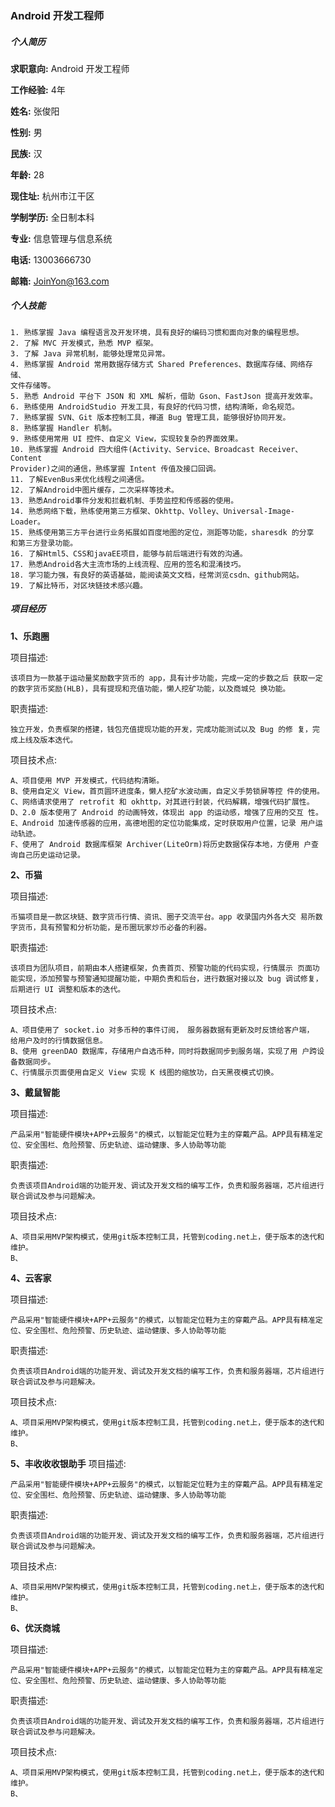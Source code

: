 ### Android 开发工程师

##### 个人简历
**求职意向:** Android 开发工程师

**工作经验:** 4年

**姓名:** 张俊阳

**性别:** 男

**民族:** 汉

**年龄:** 28

**现住址:** 杭州市江干区

**学制学历:** 全日制本科

**专业:** 信息管理与信息系统

**电话:** 13003666730

**邮箱:** JoinYon@163.com

##### 个人技能
````
1. 熟练掌握 Java 编程语言及开发环境，具有良好的编码习惯和面向对象的编程思想。
2. 了解 MVC 开发模式，熟悉 MVP 框架。
3. 了解 Java 异常机制，能够处理常见异常。
4. 熟练掌握 Android 常用数据存储方式 Shared Preferences、数据库存储、网络存储、
文件存储等。
5. 熟悉 Android 平台下 JSON 和 XML 解析，借助 Gson、FastJson 提高开发效率。
6. 熟练使用 AndroidStudio 开发工具，有良好的代码习惯，结构清晰，命名规范。
7. 熟练掌握 SVN、Git 版本控制工具，禅道 Bug 管理工具，能够很好协同开发。
8. 熟练掌握 Handler 机制。
9. 熟练使用常用 UI 控件、自定义 View，实现较复杂的界面效果。
10. 熟练掌握 Android 四大组件(Activity、Service、Broadcast Receiver、Content
Provider)之间的通信，熟练掌握 Intent 传值及接口回调。
11. 了解EvenBus来优化线程之间通信。
12. 了解Android中图片缓存，二次采样等技术。
13. 熟悉Android事件分发和拦截机制、手势监控和传感器的使用。
14. 熟悉网络下载，熟练使用第三方框架、Okhttp、Volley、Universal-Image-Loader。
15. 熟练使用第三方平台进行业务拓展如百度地图的定位，测距等功能，sharesdk 的分享
和第三方登录功能。
16. 了解Html5、CSS和javaEE项目，能够与前后端进行有效的沟通。
17. 熟悉Android各大主流市场的上线流程、应用的签名和混淆技巧。
18. 学习能力强，有良好的英语基础，能阅读英文文档，经常浏览csdn、github网站。
19. 了解比特币，对区块链技术感兴趣。
````

##### 项目经历
**1、乐跑圈**

项目描述:
````
该项目为一款基于运动量奖励数字货币的 app，具有计步功能，完成一定的步数之后 获取一定的数字货币奖励(HLB)，具有提现和充值功能，懒人挖矿功能，以及商城兑 换功能。
````

职责描述:
````
独立开发，负责框架的搭建，钱包充值提现功能的开发，完成功能测试以及 Bug 的修 复，完成上线及版本迭代。
````
项目技术点:
````
A、项目使用 MVP 开发模式，代码结构清晰。
B、使用自定义 View，首页圆环进度条，懒人挖矿水波动画，自定义手势锁屏等控 件的使用。
C、网络请求使用了 retrofit 和 okhttp，对其进行封装，代码解耦，增强代码扩展性。 D、2.0 版本使用了 Android 的动画特效，体现出 app 的运动感，增强了应用的交互 性。
E、Android 加速传感器的应用，高德地图的定位功能集成，定时获取用户位置，记录 用户运动轨迹。
F、使用了 Android 数据库框架 Archiver(LiteOrm)将历史数据保存本地，方便用 户查询自己历史运动记录。
````

**2、币猫**

项目描述:
````
币猫项目是一款区块链、数字货币行情、资讯、圈子交流平台。app 收录国内外各大交 易所数字货币，具有预警和分析功能，是币圈玩家炒币必备的利器。
````

职责描述:
````
该项目为团队项目，前期由本人搭建框架，负责首页、预警功能的代码实现，行情展示 页面功能实现，添加预警与预警通知提醒功能，中期负责和后台，进行数据对接以及 bug 调试修复，后期进行 UI 调整和版本的迭代。
````
项目技术点:
````
A、项目使用了 socket.io 对多币种的事件订阅， 服务器数据有更新及时反馈给客户端， 给用户及时的行情数据信息。
B、使用 greenDAO 数据库，存储用户自选币种，同时将数据同步到服务端，实现了用 户跨设备数据同步。
C、行情展示页面使用自定义 View 实现 K 线图的缩放功，白天黑夜模式切换。
````
**3、戴鼠智能**

项目描述:
````
产品采用"智能硬件模块+APP+云服务"的模式，以智能定位鞋为主的穿戴产品。APP具有精准定位、安全围栏、危险预警、历史轨迹、运动健康、多人协助等功能
````

职责描述:
````
负责该项目Android端的功能开发、调试及开发文档的编写工作，负责和服务器端，芯片组进行联合调试及参与问题解决。
````
项目技术点:
````
A、项目采用MVP架构模式，使用git版本控制工具，托管到coding.net上，便于版本的迭代和维护。
B、
````
**4、云客家**

项目描述:
````
产品采用"智能硬件模块+APP+云服务"的模式，以智能定位鞋为主的穿戴产品。APP具有精准定位、安全围栏、危险预警、历史轨迹、运动健康、多人协助等功能
````

职责描述:
````
负责该项目Android端的功能开发、调试及开发文档的编写工作，负责和服务器端，芯片组进行联合调试及参与问题解决。
````
项目技术点:
````
A、项目采用MVP架构模式，使用git版本控制工具，托管到coding.net上，便于版本的迭代和维护。
B、
````
**5、丰收收收银助手**
项目描述:
````
产品采用"智能硬件模块+APP+云服务"的模式，以智能定位鞋为主的穿戴产品。APP具有精准定位、安全围栏、危险预警、历史轨迹、运动健康、多人协助等功能
````

职责描述:
````
负责该项目Android端的功能开发、调试及开发文档的编写工作，负责和服务器端，芯片组进行联合调试及参与问题解决。
````
项目技术点:
````
A、项目采用MVP架构模式，使用git版本控制工具，托管到coding.net上，便于版本的迭代和维护。
B、
````
**6、优沃商城**

项目描述:
````
产品采用"智能硬件模块+APP+云服务"的模式，以智能定位鞋为主的穿戴产品。APP具有精准定位、安全围栏、危险预警、历史轨迹、运动健康、多人协助等功能
````

职责描述:
````
负责该项目Android端的功能开发、调试及开发文档的编写工作，负责和服务器端，芯片组进行联合调试及参与问题解决。
````
项目技术点:
````
A、项目采用MVP架构模式，使用git版本控制工具，托管到coding.net上，便于版本的迭代和维护。
B、
````